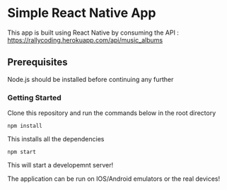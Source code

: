 # Simple React Native App
This app is built using React Native by consuming the API : https://rallycoding.herokuapp.com/api/music_albums
## Prerequisites
Node.js should be installed before continuing any further
### Getting Started
Clone this repository and run the commands below in the root directory
```
npm install
```
This installs all the dependencies

```
npm start
```
This will start a developemnt server!

The application can be run on IOS/Android emulators or the real devices!
